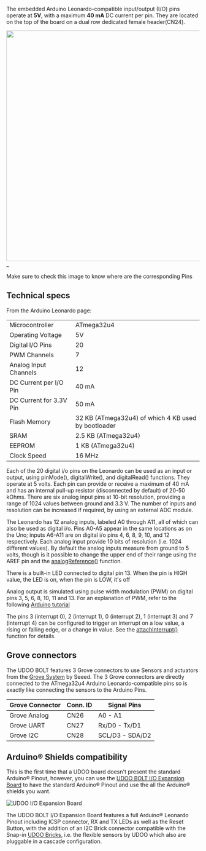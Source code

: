 The embedded Arduino Leonardo-compatible input/output (I/O) pins operate at **5V**, with a maximum **40 mA** DC current per pin. They are located on the top of the board on a dual row dedicated female header(CN24).


<a href="../img/bolt_pinout_arduino.png" target="_blank"><img style="width:600px; " src="../img/bolt_pinout_arduino.png"></a>_

Make sure to check this image to know where are the corresponding Pins  

## Technical specs

From the Arduino Leonardo page:

| | |
|-|-|
| Microcontroller |	ATmega32u4 |
| Operating Voltage	| 5V |
| Digital I/O Pins |	20 |
| PWM Channels |	7 |
| Analog Input Channels |	12 |
| DC Current per I/O Pin |	40 mA |
| DC Current for 3.3V Pin |	50 mA |
| Flash Memory |	32 KB (ATmega32u4) of which 4 KB used by bootloader |
| SRAM |	2.5 KB (ATmega32u4) |
| EEPROM |	1 KB (ATmega32u4) |
| Clock Speed |	16 MHz |


Each of the 20 digital i/o pins on the Leonardo can be used as an input or output, using pinMode(), digitalWrite(), and digitalRead() functions. They operate at 5 volts. Each pin can provide or receive a maximum of 40 mA and has an internal pull-up resistor (disconnected by default) of 20-50 kOhms.
There are six analog input pins at 10-bit resolution, providing a range of 1024 values between ground and 3.3 V. The number of inputs and resolution can be increased if required, by using an external ADC module.  

The Leonardo has 12 analog inputs, labeled A0 through A11, all of which can also be used as digital i/o. Pins A0-A5 appear in the same locations as on the Uno; inputs A6-A11 are on digital i/o pins 4, 6, 8, 9, 10, and 12 respectively. Each analog input provide 10 bits of resolution (i.e. 1024 different values). By default the analog inputs measure from ground to 5 volts, though is it possible to change the upper end of their range using the AREF pin and the [analogReference()](https://www.arduino.cc/en/Reference/AnalogReference) function.

There is a built-in LED connected to digital pin 13. When the pin is HIGH value, the LED is on, when the pin is LOW, it's off

Analog output is simulated using pulse width modulation (PWM) on digital pins 3, 5, 6, 8, 10, 11 and 13. For an explanation of PWM, refer to the following [Arduino tutorial](https://www.arduino.cc/en/Tutorial/PWM)

The pins 3 (interrupt 0), 2 (interrupt 1), 0 (interrupt 2), 1 (interrupt 3) and 7 (interrupt 4) can be configured to trigger an interrupt on a low value, a rising or falling edge, or a change in value. See the [attachInterrupt()](https://www.arduino.cc/en/Reference/AttachInterrupt) function for details.

## Grove connectors

The UDOO BOLT features 3 Grove connectors to use Sensors and actuators from the [Grove System](http://wiki.seeedstudio.com/Grove_System/) by Seeed.
The 3 Grove connectors are directly connected to the ATmega32u4 Arduino Leonardo-compatible pins so is exactly like connecting the sensors to the Arduino Pins.

| Grove Connector | Conn. ID | Signal Pins |
|-|-|-|
| Grove Analog | CN26 | A0 - A1         |
| Grove UART   | CN27 | Rx/D0 - Tx/D1   |
| Grove I2C    | CN28 | SCL/D3 - SDA/D2 |


## Arduino&reg; Shields compatibility

This is the first time that a UDOO board doesn't present the standard Arduino&reg; Pinout, however, you can use the [UDOO BOLT I/O Expansion Board](!Accessories/Official_Accessories) to have the standard Arduino&reg; Pinout and use the all the Arduino&reg; shields you want.  

<img src="../img/bolt_io_expansion_board.png" alt="UDOO I/O Expansion Board" class="img-responsive" >

The UDOO BOLT I/O Expansion Board features a full Arduino&reg; Leonardo Pinout including ICSP connector, RX and TX LEDs as well as the Reset Button, with the addition of an I2C Brick connector compatible with the Snap-in [UDOO Bricks](https://www.udoo.org/udoo-bricks/), i.e. the flexible sensors by UDOO which also are pluggable in a cascade configuration.
